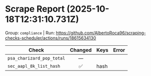 # Scrape Report (2025-10-18T12:31:10.731Z)

Group: `compliance`  |  Run: https://github.com/AlbertoRoca96/scraping-checks-scheduler/actions/runs/18615634130

| Check | Changed | Keys | Error |
|---|:---:|:--|:--|
| `psa_charizard_pop_total` | — |  |  |
| `sec_aapl_8k_list_hash` | ✅ | hash |  |
